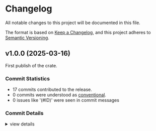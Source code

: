 # Changelog

All notable changes to this project will be documented in this file.

The format is based on [Keep a Changelog](https://keepachangelog.com/en/1.0.0/),
and this project adheres to [Semantic Versioning](https://semver.org/spec/v2.0.0.html).

## v1.0.0 (2025-03-16)

First publish of the crate.

### Commit Statistics

<csr-read-only-do-not-edit/>

 - 17 commits contributed to the release.
 - 0 commits were understood as [conventional](https://www.conventionalcommits.org).
 - 0 issues like '(#ID)' were seen in commit messages

### Commit Details

<csr-read-only-do-not-edit/>

<details><summary>view details</summary>

 * **Uncategorized**
    - Merge pull request #21 from OliverKillane/enh/logical-plan ([`07f2273`](https://github.com/OliverKillane/emDB/commit/07f2273088700cfc15e0767a727399824491544d))
    - Formatting and minor documentation fixes ([`82e774d`](https://github.com/OliverKillane/emDB/commit/82e774d29f9e2c03d46a3a16a32e620a14ecda0b))
    - Applied semcheck to all examples and small bugfix to update ([`881a53b`](https://github.com/OliverKillane/emDB/commit/881a53bffbf59bd5fa44f3cab19e0aa42984afa0))
    - Bugfix for groupby and foreach generation and added debug file pretty pritning for semcheck ([`d064a4c`](https://github.com/OliverKillane/emDB/commit/d064a4ce00bc52a10c4140ba80f007eddcc018b9))
    - Basic passing through types and expressions for map ([`7a0003a`](https://github.com/OliverKillane/emDB/commit/7a0003a2500f65354a76c06aae6096e434ec3316))
    - Added new linting for combi, added joins, groupby operators ([`d390ec5`](https://github.com/OliverKillane/emDB/commit/d390ec55c9bc4260dd019f7d6afa7239c2ef72ee))
    - Fixed generation of parameters to pass through for enumtrait::impl_trait ([`1aa63df`](https://github.com/OliverKillane/emDB/commit/1aa63df7de72d0f0ca9527ec40ae3353a592d1a9))
    - Simplified table access ([`3b402ce`](https://github.com/OliverKillane/emDB/commit/3b402ce5676d15108bb880c02e07982c4adb40dc))
    - Refactoring and writeup ([`eeadb40`](https://github.com/OliverKillane/emDB/commit/eeadb406f2704ece151ecfbf7ea99fb1a761c096))
    - Basic labelling of operator nodes ([`c363ffd`](https://github.com/OliverKillane/emDB/commit/c363ffd73d7aa8ba1f04996b5bbeadd68c5aaf0c))
    - Feature improvement to enumitem for module imports, and first (poor detail) graph output code ([`1f37256`](https://github.com/OliverKillane/emDB/commit/1f37256d7c9a4a4582b714299d65d770a36a3940))
    - Completed first version of enumtrait ([`c9b89eb`](https://github.com/OliverKillane/emDB/commit/c9b89ebe5e65ee15c1d59fb985916810bbc01877))
    - Moved enumtrait to use combi ([`eea4dce`](https://github.com/OliverKillane/emDB/commit/eea4dce55b48ce2f08b7d42689678e101978e10b))
    - Using chained macro definition-and-call to pass tokens between proc macros in enumtrait ([`eabb439`](https://github.com/OliverKillane/emDB/commit/eabb439e067f5fc10f23391965e8227edaa54473))
    - Reefactored access to dataflow edges into new helper, started basic example for enumtrait ([`108f9cc`](https://github.com/OliverKillane/emDB/commit/108f9ccefbe28de5605774d694043860b9eeb616))
    - Added take operator, fixed missing discards and operator edges ([`3490c07`](https://github.com/OliverKillane/emDB/commit/3490c07bb2b87d16024cd69ee14a753501ad0631))
    - Finished restructuring of operator parse & semantic analysis ([`95d2cf1`](https://github.com/OliverKillane/emDB/commit/95d2cf1943eb4eab310ec53c6ae3d4830fda2936))
</details>

